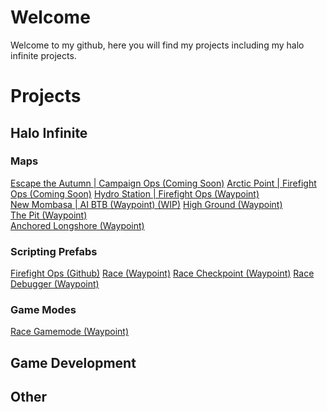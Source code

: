 # Welcome
Welcome to my github, here you will find my projects including my halo infinite projects.
# Projects
## Halo Infinite
### Maps
[Escape the Autumn | Campaign Ops (Coming Soon)]()
[Arctic Point | Firefight Ops (Coming Soon)]()
[Hydro Station | Firefight Ops (Waypoint)](https://www.halowaypoint.com/halo-infinite/ugc/maps/e9ebc90a-bac5-4c68-85e0-a39521d299e3) <br>
[New Mombasa | AI BTB (Waypoint) (WIP)](https://www.halowaypoint.com/halo-infinite/ugc/maps/86d5d72b-7c76-4ab4-b5a7-2c3bada1333b)
[High Ground (Waypoint)](https://www.halowaypoint.com/halo-infinite/ugc/maps/b9168aff-1646-4005-9acf-8a632aaccd95) <br>
[The Pit (Waypoint)](https://www.halowaypoint.com/halo-infinite/ugc/maps/ac771b36-b6ba-4d0f-ad2e-3200a6597db2) <br>
[Anchored Longshore (Waypoint)](https://www.halowaypoint.com/halo-infinite/ugc/maps/e66bb6d6-8f0b-4b3b-8f76-c8563e73e250)
### Scripting Prefabs
[Firefight Ops (Github)](https://github.com/artificeslab/firefight-ops)
[Race (Waypoint)](https://www.halowaypoint.com/halo-infinite/ugc/prefabs/594cc640-93e5-42ad-8fd0-18a69e08943b)
[Race Checkpoint (Waypoint)](https://www.halowaypoint.com/halo-infinite/ugc/prefabs/27bfe703-6419-4f86-ada6-f6f4eb78a4a1)
[Race Debugger (Waypoint)](https://www.halowaypoint.com/halo-infinite/ugc/prefabs/dbe8bdd0-5dd8-4661-80a9-c4ee46a4d221)
### Game Modes
[Race Gamemode (Waypoint)](https://www.halowaypoint.com/halo-infinite/ugc/modes/2b9e7203-409c-4de2-97f9-b26cb8992871)
## Game Development

## Other

